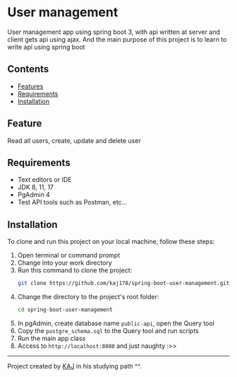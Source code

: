# User management

User management app using spring boot 3, with api written at server and client gets api using ajax.
And the main purpose of this project is to learn to write api using spring boot


## Contents

- [Features](#feature)
- [Requirements](#requirements)
- [Installation](#installation)


## Feature

Read all users, create, update and delete user


## Requirements
- Text editors or IDE
- JDK 8, 11, 17
- PgAdmin 4
- Test API tools such as Postman, etc...

## Installation

To clone and run this project on your local machine, follow these steps:
1. Open terminal or command prompt
2. Change into your work directory
3. Run this command to clone the project: 
    ```bash
    git clone https://github.com/kaj178/spring-boot-user-management.git
4. Change the directory to the project's root folder:
    ```bash
    cd spring-boot-user-management   
5. In pgAdmin, create database name `public-api`, open the Query tool
6. Copy the `postgre_schema.sql` to the Query tool and run scripts
7. Run the main app class
8. Access to `http://localhost:8080` and just naughty :>>

---

Project created by [KAJ](https://github.com/kaj178) in his studying path ^^.
